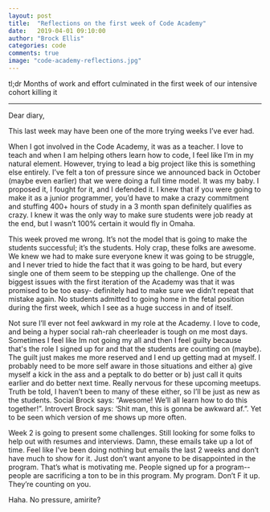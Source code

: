 ```yaml
---
layout: post
title:  "Reflections on the first week of Code Academy"
date:   2019-04-01 09:10:00
author: "Brock Ellis"
categories: code
comments: true
image: "code-academy-reflections.jpg"
---
```


tl;dr Months of work and effort culminated in the first week of our intensive cohort killing it

---

Dear diary,

This last week may have been one of the more trying weeks I’ve ever had.

When I got involved in the Code Academy, it was as a teacher. I love to teach and when I am helping others learn how to code, I feel like I’m in my natural element. However, trying to lead a big project like this is something else entirely. I’ve felt a ton of pressure since we announced back in October (maybe even earlier) that we were doing a full time model. It was my baby. I proposed it, I fought for it, and I defended it. I knew that if you were going to make it as a junior programmer, you’d have to make a crazy commitment and stuffing 400+ hours of study in a 3 month span definitely qualifies as crazy. I knew it was the only way to make sure students were job ready at the end, but I wasn’t 100% certain it would fly in Omaha.

This week proved me wrong. It’s not the model that is going to make the students successful; it’s the students. Holy crap, these folks are awesome. We knew we had to make sure everyone knew it was going to be struggle, and I never tried to hide the fact that it was going to be hard, but every single one of them seem to be stepping up the challenge. One of the biggest issues with the first iteration of the Academy was that it was promised to be too easy- definitely had to make sure we didn’t repeat that mistake again. No students admitted to going home in the fetal position during the first week, which I see as a huge success in and of itself.

Not sure I’ll ever not feel awkward in my role at the Academy. I love to code, and being a hyper social rah-rah cheerleader is tough on me most days. Sometimes I feel like Im not going my all and then I feel guilty because that's the role I signed up for and that the students are counting on (maybe). The guilt just makes me more reserved and I end up getting mad at myself. I probably need to be more self aware in those situations and either a) give myself a kick in the ass and a peptalk to do better or b) just call it quits earlier and do better next time. Really nervous for these upcoming meetups. Truth be told, I haven’t been to many of these either, so I’ll be just as new as the students. Social Brock says: “Awesome! We’ll all learn how to do this together!”. Introvert Brock says: ‘Shit man, this is gonna be awkward af.”. Yet to be seen which version of me shows up more often.

Week 2 is going to present some challenges. Still looking for some folks to help out with resumes and interviews. Damn, these emails take up a lot of time. Feel like I’ve been doing nothing but emails the last 2 weeks and don’t have much to show for it. Just don’t want anyone to be disappointed in the program. That’s what is motivating me. People signed up for a program-- people are sacrificing a ton to be in this program. My program. Don’t F it up. They’re counting on you.

Haha. No pressure, amirite?
